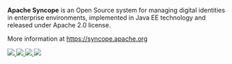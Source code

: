 <!--
Licensed to the Apache Software Foundation (ASF) under one
or more contributor license agreements.  See the NOTICE file
distributed with this work for additional information
regarding copyright ownership.  The ASF licenses this file
to you under the Apache License, Version 2.0 (the
"License"); you may not use this file except in compliance
with the License.  You may obtain a copy of the License at

  http://www.apache.org/licenses/LICENSE-2.0

Unless required by applicable law or agreed to in writing,
software distributed under the License is distributed on an
"AS IS" BASIS, WITHOUT WARRANTIES OR CONDITIONS OF ANY
KIND, either express or implied.  See the License for the
specific language governing permissions and limitations
under the License.
-->
**Apache Syncope** is an Open Source system for managing digital identities in enterprise environments, 
implemented in Java EE technology and released under Apache 2.0 license.

More information at https://syncope.apache.org

<a href="https://bestpractices.coreinfrastructure.org/projects/154">
  <img src="https://bestpractices.coreinfrastructure.org/projects/154/badge"/>
</a>
<a href="#">
  <img src="https://img.shields.io/maven-central/v/org.apache.syncope/syncope.svg"/>
</a>
<a href="https://github.com/apache/syncope/actions/workflows/crosschecks.yml">
  <img src="https://github.com/apache/syncope/actions/workflows/crosschecks.yml/badge.svg"/>
</a>
<a href="https://github.com/apache/syncope/actions/workflows/codeql-analysis.yml">
  <img src="https://github.com/apache/syncope/actions/workflows/codeql-analysis.yml/badge.svg"/>
</a>

